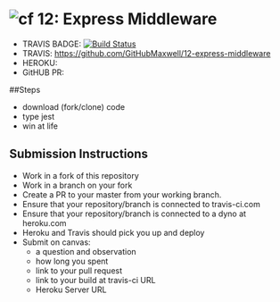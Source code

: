 ![cf](https://i.imgur.com/7v5ASc8.png) 12: Express Middleware
======
* TRAVIS BADGE: [![Build Status](https://travis-ci.com/GitHubMaxwell/12-express-middleware.svg?branch=max-lab12)](https://travis-ci.com/GitHubMaxwell/12-express-middleware)
* TRAVIS: https://github.com/GitHubMaxwell/12-express-middleware
* HEROKU: 
* GitHUB PR:

##Steps
* download (fork/clone) code
* type jest
* win at life


## Submission Instructions
* Work in a fork of this repository
* Work in a branch on your fork
* Create a PR to your master from your working branch.
* Ensure that your repository/branch is connected to travis-ci.com
* Ensure that your repository/branch is connected to a dyno at heroku.com
* Heroku and Travis should pick you up and deploy
* Submit on canvas:
  * a question and observation
  * how long you spent
  * link to your pull request
  * link to your build at travis-ci URL
  * Heroku Server URL

